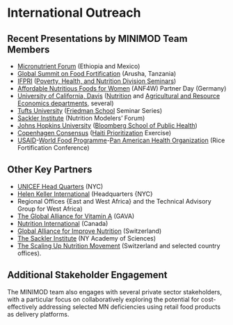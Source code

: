 # International Outreach

## Recent Presentations by MINIMOD Team Members

- [Micronutrient Forum](http://micronutrientforum.org/) (Ethiopia and Mexico)
- [Global Summit on Food Fortification](http://www.gainhealth.org/future-fortified/) (Arusha, Tanzania)
- [IFPRI](http://www.ifpri.org/) ([Poverty, Health, and Nutrition Division Seminars](https://www.ifpri.org/division/poverty-health-and-nutrition-phnd))
- [Affordable Nutritious Foods for Women](https://www.giz.de/en/worldwide/25670.html) (ANF4W) Partner Day (Germany)
- [University of California, Davis](https://www.ucdavis.edu/) ([Nutrition](http://nutrition.ucdavis.edu/) and [Agricultural and Resource Economics departments](https://are.ucdavis.edu/), several)
- [Tufts University](https://www.tufts.edu/) ([Friedman School](https://nutrition.tufts.edu/) Seminar Series)
- [Sackler Institute](https://www.nyas.org/programs/the-sackler-institute-for-nutrition-science/) (Nutrition Modelers’ Forum)
- [Johns Hopkins University](https://www.jhu.edu/) ([Bloomberg School of Public Health](https://www.jhsph.edu/))
- [Copenhagen Consensus](http://www.copenhagenconsensus.com/) ([Haiti Prioritization](http://www.copenhagenconsensus.com/Haiti-Priorise) Exercise)
- [USAID](https://www.usaid.gov/)-[World Food Programme](http://www1.wfp.org/)-[Pan American Health Organization](http://www.paho.org/hq/) (Rice Fortification Conference)

## Other Key Partners

- [UNICEF Head Quarters](https://www.unicef.org/) (NYC) 
- [Helen Keller International](http://www.hki.org/) (Headquarters {NYC} 
- Regional Offices {East and West Africa} and the Technical Advisory Group for West Africa)
- [The Global Alliance for Vitamin A](http://www.gava.org/) (GAVA)
- [Nutrition International](https://www.nutritionintl.org/) (Canada)
- [Global Alliance for Improve Nutrition](http://www.gainhealth.org/) (Switzerland)
- [The Sackler Institute](https://www.nyas.org/programs/the-sackler-institute-for-nutrition-science/) (NY Academy of Sciences)
- [The Scaling Up Nutrition Movement](http://scalingupnutrition.org/) (Switzerland and selected country offices). 

## Additional Stakeholder Engagement

The MINIMOD team also engages with several private sector stakeholders, with a particular focus on collaboratively exploring the potential for cost-effectively addressing selected MN deficiencies using retail food products as delivery platforms. 